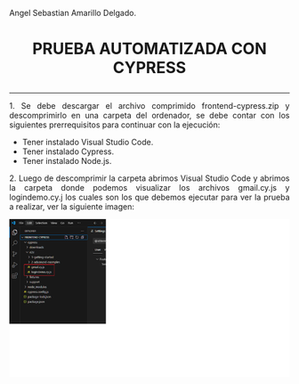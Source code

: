 Angel Sebastian Amarillo Delgado.

# <p align="center"> **PRUEBA AUTOMATIZADA CON CYPRESS** </p>
______
<p style="text-align: justify;">1. Se debe descargar el archivo comprimido frontend-cypress.zip y descomprimirlo en una carpeta del ordenador, se debe contar con los siguientes prerrequisitos para continuar con la ejecución: </p>

- Tener instalado Visual Studio Code.
- Tener instalado Cypress.
- Tener instalado Node.js.

<p style="text-align: justify;">2. Luego de descomprimir la carpeta abrimos Visual Studio Code y abrimos la carpeta donde podemos visualizar los archivos gmail.cy.js y logindemo.cy.j los cuales son los que debemos ejecutar para ver la prueba a realizar, ver la siguiente imagen: </p>

<p align="center">
  <img src="/Frontend_Cypress/Imagenes/archivos.PNG">
</p>

